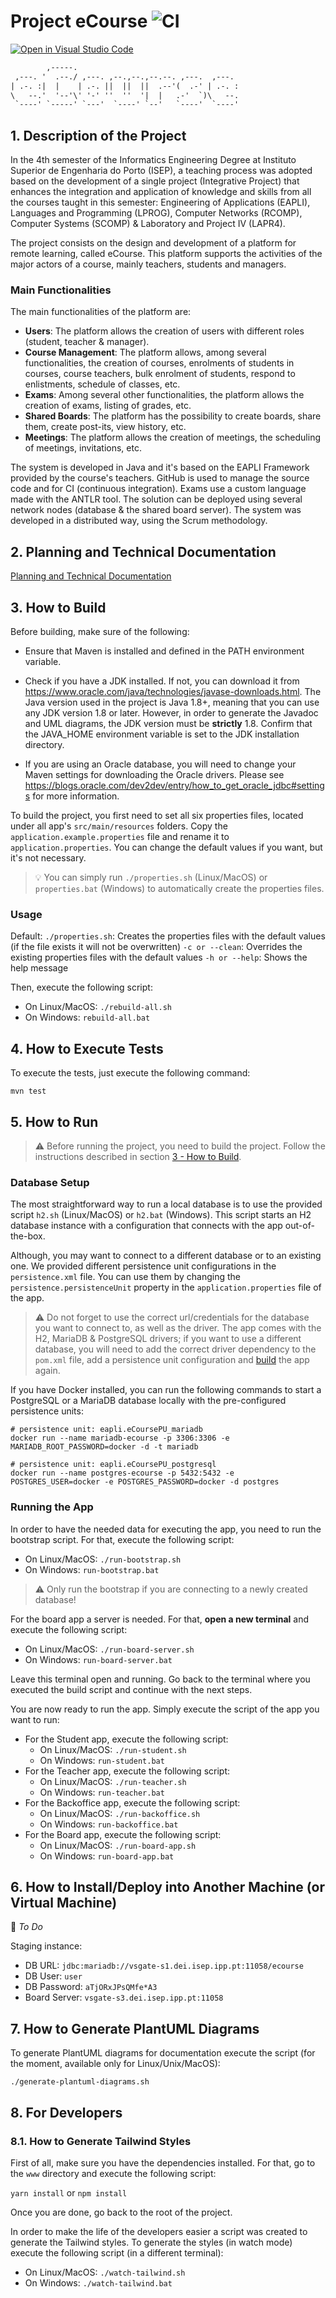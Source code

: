 # Project eCourse ![CI](https://github.com/Departamento-de-Engenharia-Informatica/sem4pi-22-23-19/actions/workflows/maven.yml/badge.svg)

[![Open in Visual Studio Code](https://classroom.github.com/assets/open-in-vscode-c66648af7eb3fe8bc4f294546bfd86ef473780cde1dea487d3c4ff354943c9ae.svg)](https://classroom.github.com/online_ide?assignment_repo_id=10490917&assignment_repo_type=AssignmentRepo)

```txt
        ,-----.
 ,---. '  .--./ ,---. ,--.,--.,--.--. ,---.  ,---.
| .-. :|  |    | .-. ||  ||  ||  .--'(  .-' | .-. :
\   --.'  '--'\' '-' ''  ''  '|  |   .-'  `)\   --.
 `----' `-----' `---'  `----' `--'   `----'  `----'
```

## 1. Description of the Project

In the 4th semester of the Informatics Engineering Degree at Instituto Superior de Engenharia do Porto (ISEP), a teaching process was adopted based on the development of a single project (Integrative Project) that enhances the integration and application of knowledge and skills from all the courses taught in this semester: Engineering of Applications (EAPLI), Languages and Programming (LPROG), Computer Networks (RCOMP), Computer Systems (SCOMP) & Laboratory and Project IV (LAPR4).

The project consists on the design and development of a platform for remote learning, called eCourse. This platform supports the activities of the major actors of a course, mainly teachers, students and managers.

### Main Functionalities

The main functionalities of the platform are:

- **Users**: The platform allows the creation of users with different roles (student, teacher & manager).
- **Course Management**: The platform allows, among several functionalities, the creation of courses, enrolments of students in courses, course teachers, bulk enrolment of students, respond to enlistments, schedule of classes, etc.
- **Exams**: Among several other functionalities, the platform allows the creation of exams, listing of grades, etc.
- **Shared Boards**: The platform has the possibility to create boards, share them, create post-its, view history, etc.
- **Meetings**: The platform allows the creation of meetings, the scheduling of meetings, invitations, etc.

The system is developed in Java and it's based on the EAPLI Framework provided by the course's teachers. GitHub is used to manage the source code and for CI (continuous integration). Exams use a custom language made with the ANTLR tool. The solution can be deployed using several network nodes (database & the shared board server). The system was developed in a distributed way, using the Scrum methodology.

## 2. Planning and Technical Documentation

[Planning and Technical Documentation](docs/README.md)

## 3. How to Build

Before building, make sure of the following:

- Ensure that Maven is installed and defined in the PATH environment variable.

- Check if you have a JDK installed. If not, you can download it from <https://www.oracle.com/java/technologies/javase-downloads.html>. The Java version used in the project is Java 1.8+, meaning that you can use any JDK version 1.8 or later. However, in order to generate the Javadoc and UML diagrams, the JDK version must be **strictly** 1.8. Confirm that the JAVA_HOME environment variable is set to the JDK installation directory.

- If you are using an Oracle database, you will need to change your Maven settings for downloading the Oracle drivers. Please see <https://blogs.oracle.com/dev2dev/entry/how_to_get_oracle_jdbc#settings> for more information.

To build the project, you first need to set all six properties files, located under all app's `src/main/resources` folders. Copy the `application.example.properties` file and rename it to `application.properties`. You can change the default values if you want, but it's not necessary.

> 💡 You can simply run `./properties.sh` (Linux/MacOS) or `properties.bat` (Windows) to automatically create the properties files.

### Usage

Default: `./properties.sh`: Creates the properties files with the default values (if the file exists it will not be overwritten)
`-c or --clean`: Overrides the existing properties files with the default values
`-h or --help`: Shows the help message

Then, execute the following script:

- On Linux/MacOS: `./rebuild-all.sh`
- On Windows: `rebuild-all.bat`

## 4. How to Execute Tests

To execute the tests, just execute the following command:

`mvn test`

## 5. How to Run

> ️️️️⚠️ Before running the project, you need to build the project. Follow the instructions described in section [3 - How to Build](#3-how-to-build).

### Database Setup

The most straightforward way to run a local database is to use the provided script `h2.sh` (Linux/MacOS) or `h2.bat` (Windows).
This script starts an H2 database instance with a configuration that connects with the app out-of-the-box.

Although, you may want to connect to a different database or to an existing one.
We provided different persistence unit configurations in the `persistence.xml` file.
You can use them by changing the `persistence.persistenceUnit` property in the `application.properties` file of the app.

> ⚠️ Do not forget to use the correct url/credentials for the database you want to connect to, as well as the driver. The app comes with the H2, MariaDB & PostgreSQL drivers; if you want to use a different database, you will need to add the correct driver dependency to the `pom.xml` file, add a persistence unit configuration and [build](#3-how-to-build) the app again.

If you have Docker installed, you can run the following commands to start a PostgreSQL or a MariaDB database locally with the pre-configured persistence units:

```bashmariadb
# persistence unit: eapli.eCoursePU_mariadb
docker run --name mariadb-ecourse -p 3306:3306 -e MARIADB_ROOT_PASSWORD=docker -d -t mariadb

# persistence unit: eapli.eCoursePU_postgresql
docker run --name postgres-ecourse -p 5432:5432 -e POSTGRES_USER=docker -e POSTGRES_PASSWORD=docker -d postgres
```

### Running the App

In order to have the needed data for executing the app, you need to run the bootstrap script. For that, execute the following script:

- On Linux/MacOS: `./run-bootstrap.sh`
- On Windows: `run-bootstrap.bat`

> ⚠️ Only run the bootstrap if you are connecting to a newly created database!

For the board app a server is needed. For that, **open a new terminal** and execute the following script:

- On Linux/MacOS: `./run-board-server.sh`
- On Windows: `run-board-server.bat`

Leave this terminal open and running. Go back to the terminal where you executed the build script and continue with the next steps.

You are now ready to run the app. Simply execute the script of the app you want to run:

- For the Student app, execute the following script:
  - On Linux/MacOS: `./run-student.sh`
  - On Windows: `run-student.bat`
- For the Teacher app, execute the following script:
  - On Linux/MacOS: `./run-teacher.sh`
  - On Windows: `run-teacher.bat`
- For the Backoffice app, execute the following script:
  - On Linux/MacOS: `./run-backoffice.sh`
  - On Windows: `run-backoffice.bat`
- For the Board app, execute the following script:
  - On Linux/MacOS: `./run-board-app.sh`
  - On Windows: `run-board-app.bat`

## 6. How to Install/Deploy into Another Machine (or Virtual Machine)

📝 _To Do_

Staging instance:

- DB URL: `jdbc:mariadb://vsgate-s1.dei.isep.ipp.pt:11058/ecourse`
- DB User: `user`
- DB Password: `aTjORxJPsQMfe*A3`
- Board Server: `vsgate-s3.dei.isep.ipp.pt:11058`

## 7. How to Generate PlantUML Diagrams

To generate PlantUML diagrams for documentation execute the script (for the moment, available only for Linux/Unix/MacOS):

`./generate-plantuml-diagrams.sh`

## 8. For Developers

### 8.1. How to Generate Tailwind Styles

First of all, make sure you have the dependencies installed. For that, go to the `www` directory and execute the following script:

`yarn install` or `npm install`

Once you are done, go back to the root of the project.

In order to make the life of the developers easier a script was created to generate the Tailwind styles. To generate the styles (in watch mode) execute the following script (in a different terminal):

- On Linux/MacOS: `./watch-tailwind.sh`
- On Windows: `./watch-tailwind.bat`
